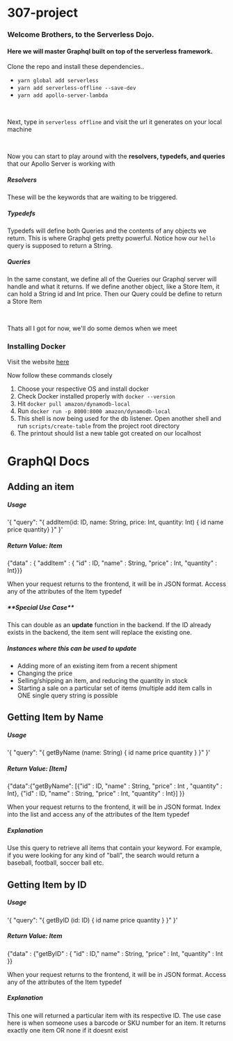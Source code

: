 # 307-project

<h3>Welcome Brothers, to the Serverless Dojo.</h3> 
<h4>Here we will master Graphql built on top of the serverless framework.</h4>

<p>Clone the repo and install these dependencies..</p>
<ul>
 
<li><code>yarn global add serverless</code></li>
<li><code>yarn add serverless-offline --save-dev</code></li>
<li><code>yarn add apollo-server-lambda</code></li>
</ul>
<br>
<p>Next, type in <code>serverless offline</code> and visit the url it generates on your local machine</p>
<br>
<p>Now you can start to play around with the <strong>resolvers, typedefs, and queries</strong> that our Apollo Server is working with</p>

<h5>Resolvers</h5>
<p>These will be the keywords that are waiting to be triggered.</p>
 
 
<h5>Typedefs</h5>
<p>Typedefs will define both Queries and the contents of any objects we return. This is where Graphql gets pretty powerful. Notice how our <code>hello</code> query is supposed to return a String.</p>

<h5>Queries</h5>
<p>In the same constant, we define all of the Queries our Graphql server will handle and what it returns. If we define another object, like a Store Item, it can hold a String id and Int price. Then our Query could be define to return a Store Item</p>
<br>
<p> Thats all I got for now, we'll do some demos when we meet</p>

<h3>Installing Docker</h3>
<p>Visit the website <a href=https://docs.docker.com/get-docker/> here </a></p>
<p>Now follow these commands closely</p>
<ol>
 <li>Choose your respective OS and install docker</li>
 <li>Check Docker installed properly with <code>docker --version</code></li>
 <li>Hit <code>docker pull amazon/dynamodb-local</code></li>
 <li>Run <code>docker run -p 8000:8000 amazon/dynamodb-local</code></li>
 <li>This shell is now being used for the db listener. Open another shell and run <code>scripts/create-table</code> from the project root directory</li>
 <li>The printout should list a new table got created on our localhost</li>
</ol>


<h1>GraphQl Docs</h1>

<h2>Adding an item</h2>
<h5>Usage</h5>
<p> '{ "query": "{ addItem(id: ID, name: String, price: Int, quantity: Int) { id name price quantity} }" }' </p>
<h5>Return Value: Item</h5>
<p>{"data" : { "addItem" : { "id" : ID, "name" : String, "price" : Int, "quantity" : Int}}}</p>
<p>When your request returns to the frontend, it will be in JSON format. Access any of the attributes of the Item typedef</p>
<h5>**Special Use Case**</h5>
<p>This can double as an <strong>update</strong> function in the backend. If the ID already exists in the backend, the item sent will replace the existing one.</p>
<h5>Instances where this can be used to update</h5>
<ul>
 <li>Adding more of an existing item from a recent shipment</li>
 <li>Changing the price</li>
 <li>Selling/shipping an item, and reducing the quantity in stock</li>
 <li>Starting a sale on a particular set of items (multiple add item calls in ONE single query string is possible</li>
</ul>


<h2>Getting Item by Name</h2>
<h5>Usage</h5>
<p> '{ "query": "{ getByName (name: String) { id name price quantity } }" }' </p>
<h5>Return Value: [Item]</h5>
<p>{"data":{"getByName": [{"id" : ID, "name" : String, "price" : Int , "quantity" : Int}, {"id" : ID, "name" : String, "price" : Int, "quantity" : Int}] }}</p>
<p>When your request returns to the frontend, it will be in JSON format. Index into the list and access any of the attributes of the Item typedef</p>
<h5>Explanation</h5>
<p>Use this query to retrieve all items that contain your keyword. For example, if you were looking for any kind of "ball", the search would return a baseball, football, soccer ball etc.</p>

<h2>Getting Item by ID</h2>
<h5>Usage</h5>
<p> '{ "query": "{ getByID (id: ID) { id name price quantity } }" }' </p>
<h5>Return Value: Item</h5>
<p>{"data" : {"getByID" : { "id" : ID," name" : String, "price" : Int, "quantity" : Int }}</p>
<p>When your request returns to the frontend, it will be in JSON format. Access any of the attributes of the Item typedef</p>
<h5>Explanation</h5>
<p>This one will returned a particular item with its respective ID. The use case here is when someone uses a barcode or SKU number for an item. It returns exactly one item OR none if it doesnt exist</p>



